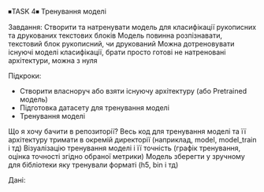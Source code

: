⏹TASK 4⏹
Тренування моделі

Завдання:
Створити та натренувати модель для класифікації рукописних та друкованих текстових блоків
Модель повинна розпізнавати, текстовий блок рукописний, чи друкований
Можна дотреновувати існуючі моделі класифікації, брати просто готові не натреновані архітектури, можна з нуля

Підкроки:
* Створити власноруч або взяти існуючу архітектуру (або Pretrained модель)
* Підготовка датасету для тренування моделі
* Тренування моделі

Що я хочу бачити в репозиторії?
Весь код для тренування моделі та її архітектуру тримати в окремій директорії (наприклад, model, model_train і тд)
Візуалізацію тренування моделі і її точність (графік тренування, оцінка точності згідно обраної метрики)
Модель зберегти у зручному для бібліотеки яку тренували форматі (h5, bin і тд)

Дані:
